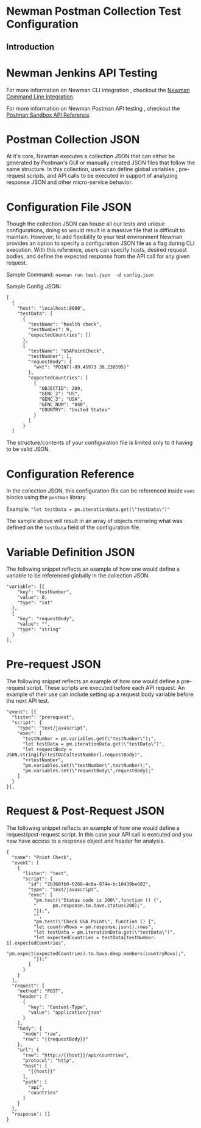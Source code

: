 # Newman Postman Collection Test Configuration

## Introduction

# Newman Jenkins API Testing

For more information on Newman CLI integration , checkout the [Newman Command Line Integration](https://www.getpostman.com/docs/v6/postman/collection_runs/command_line_integration_with_newman).

For more information on Newman Postman API testing , checkout the [Postman Sandbox API Reference](https://www.getpostman.com/docs/v6/postman/scripts/postman_sandbox_api_reference).

# Postman Collection JSON

At it's core, Newman executes a collection JSON that can either be generated by Postman's GUI or manually created JSON files that follow the same structure. In this collection, users can define global variables , pre-request scripts, and API calls to be executed in support of analyzing response JSON and other micro-service behavior.


# Configuration File JSON

Though the collection JSON can house all our tests and unique configurations, doing so would result in a massive file that is difficult to maintain. However, to add flexibility to your test environment Newman provides an option to specify a configuration JSON file as a flag during CLI execution. With this reference, users can specify hosts, desired request bodies, and define the expected response from the API call for any given request.

Sample Command:
`newman run test.json  -d config.json`


Sample Config JSON:
```
[
  {
    "host": "localhost:8080",
    "testData": [
      {
        "testName": "health check",
        "testNumber": 0,
        "expectedCountries": []
      },
      {
        "testName": "USAPointCheck",
        "testNumber": 1,
        "requestBody": {
          "wkt": "POINT(-89.45973 30.230595)"
        },
        "expectedCountries": [
          {
            "OBJECTID": 209,
            "GENC_2": "US",
            "GENC_3": "USA",
            "GENC_NUM": "840",
            "COUNTRY": "United States"
          }
        ]
      }
  ]
```

The structure/contents of your configuration file is limited only to it having to be valid JSON.

# Configuration Reference

In the collection JSON, this configuration file can be referenced inside `exec` blocks using the `postman` library.

Example:
`"let testData = pm.iterationData.get(\"testData\")"`

The sample above will result in an array of objects mirroring what was defined on the `testData` field of the configuration file.

# Variable Definition JSON

The following snippet reflects an example of how one would define a variable to be referenced globally in the collection JSON.

```
"variable": [{
    "key": "testNumber",
    "value": 0,
    "type": "int"
  },
  {
    "key": "requestBody",
    "value": "",
    "type": "string"
  }
],
```

# Pre-request  JSON

The following snippet reflects an example of how one would define a pre-request script. These scripts are executed before each API request. An example of their use can include setting up a request body variable before the next API test.

```
"event": [{
  "listen": "prerequest",
  "script": {
    "type": "text/javascript",
    "exec": [
      "testNumber = pm.variables.get(\"testNumber\");",
      "let testData = pm.iterationData.get(\"testData\")",
      "let requestBody = JSON.stringify(testData[testNumber].requestBody)",
      "++testNumber",
      "pm.variables.set(\"testNumber\",testNumber);",
      "pm.variables.set(\"requestBody\",requestBody);"
    ]
  }
}],
```

# Request & Post-Request  JSON

The following snippet reflects an example of how one would define a request/post-request script. In this case your API call is executed and you now have access to a response object and header for analysis.

```
{
  "name": "Point Check",
  "event": [
    {
      "listen": "test",
      "script": {
        "id": "2b368fb0-0268-4c8a-974e-bc10439be682",
        "type": "text/javascript",
        "exec": [
          "pm.test(\"Status code is 200\",function () {",
          "      pm.response.to.have.status(200);",
          "});",
          "",
          "pm.test(\"Check USA Point\", function () {",
          "let countryRows = pm.response.json().rows",
          "let testData = pm.iterationData.get(\"testData\")",
          "let expectedCountries = testData[testNumber-1].expectedCountries",
          "pm.expect(expectedCountries).to.have.deep.members(countryRows);",
          "});"
        ]
      }
    }
  ],
  "request": {
    "method": "POST",
    "header": [
      {
        "key": "Content-Type",
        "value": "application/json"
      }
    ],
    "body": {
      "mode": "raw",
      "raw": "{{requestBody}}"
    },
    "url": {
      "raw": "http://{{host}}/api/countries",
      "protocol": "http",
      "host": [
        "{{host}}"
      ],
      "path": [
        "api",
        "countries"
      ]
    }
  },
  "response": []
}
```
